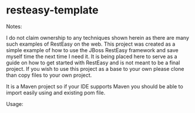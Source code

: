 # resteasy-template

<div>
Notes:

I do not claim ownership to any techniques shown herein as there are many such examples of RestEasy on the web.
This project was created as a simple example of how to use the JBoss RestEasy framework and save myself time the next time I need it. 
It is being placed here to serve as a guide on how to get started with RestEasy and is not meant to be a final project. 
If you wish to use this project as a base to your own please clone than copy files to your own project. 

It is a Maven project so if your IDE supports Maven you should be able to import easily using and existing pom file.
</div>

Usage: